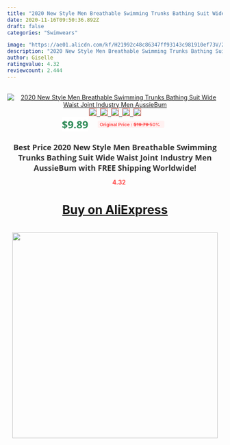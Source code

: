 ```yaml
---
title: "2020 New Style Men Breathable Swimming Trunks Bathing Suit Wide Waist Joint Industry Men AussieBum"
date: 2020-11-16T09:50:36.892Z
draft: false
categories: "Swimwears"

image: "https://ae01.alicdn.com/kf/H21992c48c86347ff93143c981910ef73V/2020-New-Style-Men-Breathable-Swimming-Trunks-Bathing-Suit-Wide-Waist-Joint-Industry-Men-AussieBum.jpg"
description: "2020 New Style Men Breathable Swimming Trunks Bathing Suit Wide Waist Joint Industry Men AussieBum"
author: Giselle
ratingvalue: 4.32
reviewcount: 2.444
---
```

<br>
<div style="text-align: center;">
<a href="https://s.click.aliexpress.com/e/_ATawkd" target="_blank" rel="nofollow noopener noreferrer"><img alt="2020 New Style Men Breathable Swimming Trunks Bathing Suit Wide Waist Joint Industry Men AussieBum" class="magnifier-image" src="https://ae01.alicdn.com/kf/H21992c48c86347ff93143c981910ef73V/2020-New-Style-Men-Breathable-Swimming-Trunks-Bathing-Suit-Wide-Waist-Joint-Industry-Men-AussieBum.jpg_640x640.jpg">
<br>
<img style="border:1px solid salmon" src="https://ae01.alicdn.com/kf/H21992c48c86347ff93143c981910ef73V/2020-New-Style-Men-Breathable-Swimming-Trunks-Bathing-Suit-Wide-Waist-Joint-Industry-Men-AussieBum.jpg_120x120.jpg">&nbsp;&nbsp;<img style="border:1px solid salmon" src="https://ae01.alicdn.com/kf/H7f6a72cc7441440d9a1de57da9672a84X/2020-New-Style-Men-Breathable-Swimming-Trunks-Bathing-Suit-Wide-Waist-Joint-Industry-Men-AussieBum.jpg_120x120.jpg">&nbsp;&nbsp;<img style="border:1px solid salmon" src="_120x120.jpg">&nbsp;&nbsp;<img style="border:1px solid salmon" src="_120x120.jpg">&nbsp;&nbsp;<img style="border:1px solid salmon" src="https://ae01.alicdn.com/kf/H609cfb2e3d2b4619ace4486886cc9d34a/2020-New-Style-Men-Breathable-Swimming-Trunks-Bathing-Suit-Wide-Waist-Joint-Industry-Men-AussieBum.jpg_120x120.jpg"></a></div><br0>
<div style="text-align: center;"><span style="background-color: white; border: 0px; box-sizing: border-box; color: seagreen; display: inline-block; font-family: &quot;open sans&quot; , &quot;arial&quot; , &quot;helvetica&quot; , sans-serif , &quot;heiti&quot;; font-size: 24px; font-stretch: inherit; font-weight: 700; line-height: inherit; margin: 0px 10px 0px 0px; padding: 0px; vertical-align: middle;">$9.89 </span>
<span style="background: rgb(255 , 241 , 241); border-radius: 3px; border: 0px; box-sizing: border-box; color: #ff4747; display: inline-block; font-family: inherit; font-size: 12px; font-stretch: inherit; font-style: inherit; font-variant: inherit; font-weight: 600; line-height: inherit; margin: 0px; padding: 2px 5px; transform: scale(0.9); vertical-align: middle;">Original Price : <b style="text-decoration: line-through;">$19.79 </b> 50%&nbsp;&nbsp;</span></div>
<h1 style="color: #333333; display: inline-block; font-family: &quot;open sans&quot; , &quot;arial&quot; , &quot;helvetica&quot; , sans-serif , &quot;heiti&quot;; font-size: 18px; font-stretch: inherit; font-weight: 700; text-align: center;">Best Price 2020 New Style Men Breathable Swimming Trunks Bathing Suit Wide Waist Joint Industry Men AussieBum with FREE Shipping Worldwide!</h1>
<div style="color: #ff4747; text-align: center;">
<img src="https://4.bp.blogspot.com/-M0ZcTcb-5uY/XleCXlxnR4I/AAAAAAAAAEc/OrjgMkXV1oMQFaCRZj5HQwOCBcu3w1FegCPcBGAYYCw/s1600/star.png" style="height: 15px;">&nbsp;<b>4.32</b></div>
<div class="button_cont" align="center"><a class="buynow_a" href="https://s.click.aliexpress.com/e/_ATawkd" target="_blank" rel="nofollow noopener noreferrer"><H1>Buy on AliExpress</H1></a></div><br>
<div class="separator" style="clear: both; text-align: center;">
<img src="https://lh3.googleusercontent.com/-pTy5HemUv9M/XlePHvY0dAI/AAAAAAAAAE4/0nX5iRUoIWY8eMW9Dpxeirr157OZliDIgCLcBGAsYHQ/s1600/badge.gif" width="480">
</div>
